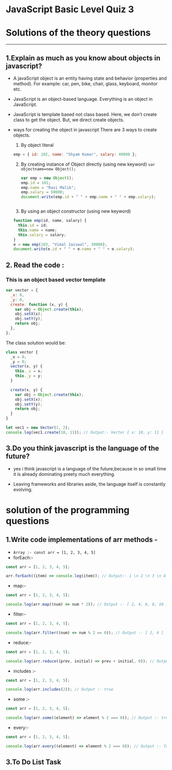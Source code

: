 # JavaScript Basic Level Quiz 3

# Solutions of the theory questions

---

## 1.Explain as much as you know about objects in javascript?

- A javaScript object is an entity having state and behavior (properties and method). For example: car, pen, bike, chair, glass, keyboard, monitor etc.

- JavaScript is an object-based language. Everything is an object in JavaScript.

- JavaScript is template based not class based. Here, we don't create class to get the object. But, we direct create objects.

* ways for creating the object in javascript
  There are 3 ways to create objects.

  1. By object literal

  ```javascript
  emp = { id: 102, name: "Shyam Kumar", salary: 40000 };
  ```

  2.  By creating instance of Object directly (using new keyword)
      `var objectname=new Object();`

      ```javascript
      var emp = new Object();
      emp.id = 101;
      emp.name = "Ravi Malik";
      emp.salary = 50000;
      document.write(emp.id + " " + emp.name + " " + emp.salary);
      ```

      ```

      ```

  3.  By using an object constructor (using new keyword)

  ```javascript
  function emp(id, name, salary) {
    this.id = id;
    this.name = name;
    this.salary = salary;
  }
  e = new emp(103, "Vimal Jaiswal", 30000);
  document.write(e.id + " " + e.name + " " + e.salary);
  ```

## 2. Read the code :

### This is an object based vector template

```javascript
var vector = {
  _x: 0,
  _y: 0,
  create: function (x, y) {
    var obj = Object.create(this);
    obj.setX(x);
    obj.setY(y);
    return obj;
  },
};
```

The class solution would be:

```javascript
class vector {
  _x = 0;
  _y = 0;
  vector(x, y) {
    this._x = x;
    this._y = y;
  }

  create(x, y) {
    var obj = Object.create(this);
    obj.setX(x);
    obj.setY(y);
    return obj;
  }
}

let vec1 = new Vector(1, 2);
console.log(vec1.create(10, 11)); // Output:- Vector { x: 10, y: 11 }
```

## 3.Do you think javascript is the language of the future?

- yes i think javascript is a language of the future,because in so small time it is already dominating preety much everything.

- Leaving frameworks and libraries aside, the language itself is constantly evolving.

# solution of the programming questions

## 1.Write code implementations of arr methods -

- `Array :- const arr = [1, 2, 3, 4, 5]`
- forEach:-

```javascript
const arr = [1, 2, 3, 4, 5];

arr.forEach((item) => console.log(item)); // Output:- 1 \n 2 \n 3 \n 4 \n 5
```

- map:-

```javascript
const arr = [1, 2, 3, 4, 5];

console.log(arr.map((num) => num * 2)); // Output :- [ 2, 4, 6, 8, 10 ]
```

- filter:-

```javascript
const arr = [1, 2, 3, 4, 5];

console.log(arr.filter((num) => num % 2 == 0)); // Output :- [ 2, 4 ]
```

- reduce:-

```javascript
const arr = [1, 2, 3, 4, 5];

console.log(arr.reduce((prev, initial) => prev + initial, 0)); // Output :- 15
```

- includes :-

```javascript
const arr = [1, 2, 3, 4, 5];

console.log(arr.includes(2)); // Output :- true
```

- some :-

```javascript
const arr = [1, 2, 3, 4, 5];

console.log(arr.some((element) => element % 2 === 0)); // Output :- true
```

- every:-

```javascript
const arr = [1, 2, 3, 4, 5];

console.log(arr.every((element) => element % 2 === 0)); // Output :- false
```

## 3.To Do List Task
